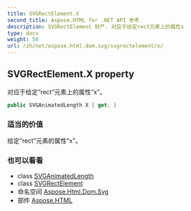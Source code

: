 ```yaml
---
title: SVGRectElement.X
second_title: Aspose.HTML for .NET API 参考
description: SVGRectElement 财产. 对应于给定rect元素上的属性x
type: docs
weight: 50
url: /zh/net/aspose.html.dom.svg/svgrectelement/x/
---
```

## SVGRectElement.X property

对应于给定“rect”元素上的属性“x”。

```csharp
public SVGAnimatedLength X { get; }
```

### 适当的价值

给定“rect”元素的属性“x”。

### 也可以看看

* class [SVGAnimatedLength](../../../aspose.html.dom.svg.datatypes/svganimatedlength/)
* class [SVGRectElement](../)
* 命名空间 [Aspose.Html.Dom.Svg](../../svgrectelement/)
* 部件 [Aspose.HTML](../../../)


